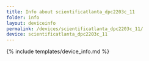 ```yaml
---
title: Info about scientificatlanta_dpc2203c_11
folder: info
layout: deviceinfo
permalink: /devices/scientificatlanta_dpc2203c_11/
device: scientificatlanta_dpc2203c_11
---
```

{% include templates/device_info.md %}
